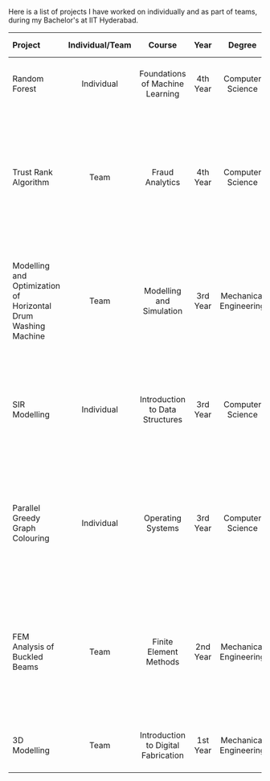 Here is a list of projects I have worked on individually and as part of teams, during my Bachelor's at IIT Hyderabad.

| Project | Individual/Team | Course | Year | Degree | Code Language | Description |
| :--- | :---: | :---: | :---: | :---: | :---: |  :--- |
|Random Forest | Individual | Foundations of Machine Learning | 4th Year | Computer Science | Python | Random Forest from Scratch performed on Spam classifier Data. |
|Trust Rank Algorithm | Team | Fraud Analytics | 4th Year | Computer Science | Python | An iterative algorithm that gives the probability of a web page being spam based on an important observation - that good web pages rarely point to bad ones. |
|Modelling and Optimization of Horizontal Drum Washing Machine | Team | Modelling and Simulation | 3rd Year | Mechanical Engineering | MATLAB | Optimization (via Genetic Algorithm) of spring-damper system parameters in a rotating washing machine to reduce vibrations. |
|SIR Modelling | Individual | Introduction to Data Structures | 3rd Year | Computer Science | C | COVID Disease spread analysis of a population (interconnected graph) modelled via Susceptible-Infected-Recovered Model. |
|Parallel Greedy Graph Colouring | Individual | Operating Systems | 3rd Year | Computer Science | C++ | Using the power of Parallel computing to power a greedy algorithm to compute a suitable solution to Graph Colouring Problem |
|FEM Analysis of Buckled Beams | Team | Finite Element Methods | 2nd Year |Mechanical Engineering | MATLAB | Numerical analysis of buckling is performed using Finite Element Method technique. The solution is compared with the exact analytical solution. |
|3D Modelling | Team | Introduction to Digital Fabrication | 1st Year | Mechanical Engineering | STL | 3D Modelling of claw shape using Solid Edge framework. |






   
